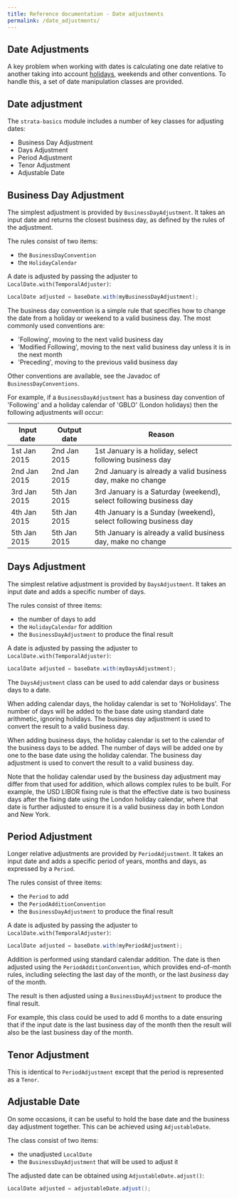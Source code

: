 ```yaml
---
title: Reference documentation - Date adjustments
permalink: /date_adjustments/
---
```


## Date Adjustments

A key problem when working with dates is calculating one date relative to another
taking into account [holidays]({{site.baseurl}}/holidays), weekends and other conventions.
To handle this, a set of date manipulation classes are provided.


## Date adjustment

The `strata-basics` module includes a number of key classes for adjusting dates:

* Business Day Adjustment
* Days Adjustment
* Period Adjustment
* Tenor Adjustment
* Adjustable Date


## Business Day Adjustment

The simplest adjustment is provided by `BusinessDayAdjustment`.
It takes an input date and returns the closest business day, as defined by the rules of the adjustment.

The rules consist of two items:

* the `BusinessDayConvention`
* the `HolidayCalendar`

A date is adjusted by passing the adjuster to `LocalDate.with(TemporalAdjuster)`:

```java
LocalDate adjusted = baseDate.with(myBusinessDayAdjustment);
```

The business day convention is a simple rule that specifies how to change the date from a holiday or weekend
to a valid business day. The most commonly used conventions are:

* 'Following', moving to the next valid business day
* 'Modified Following', moving to the next valid business day unless it is in the next month
* 'Preceding', moving to the previous valid business day

Other conventions are available, see the Javadoc of `BusinessDayConventions`.

For example, if a `BusinessDayAdjustment` has a business day convention of 'Following' and a holiday
calendar of 'GBLO' (London holidays) then the following adjustments will occur:

| Input date   | Output date  | Reason                                                              |
|--------------|--------------|---------------------------------------------------------------------|
| 1st Jan 2015 | 2nd Jan 2015 | 1st January is a holiday, select following business day             |
| 2nd Jan 2015 | 2nd Jan 2015 | 2nd January is already a valid business day, make no change         |
| 3rd Jan 2015 | 5th Jan 2015 | 3rd January is a Saturday (weekend), select following business day  |
| 4th Jan 2015 | 5th Jan 2015 | 4th January is a Sunday (weekend), select following business day    |
| 5th Jan 2015 | 5th Jan 2015 | 5th January is already a valid business day, make no change         |


## Days Adjustment

The simplest relative adjustment is provided by `DaysAdjustment`.
It takes an input date and adds a specific number of days.

The rules consist of three items:

* the number of days to add
* the `HolidayCalendar` for addition
* the `BusinessDayAdjustment` to produce the final result

A date is adjusted by passing the adjuster to `LocalDate.with(TemporalAdjuster)`:

```java
LocalDate adjusted = baseDate.with(myDaysAdjustment);
```

The `DaysAdjustment` class can be used to add calendar days or business days to a date.

When adding calendar days, the holiday calendar is set to 'NoHolidays'.
The number of days will be added to the base date using standard date arithmetic, ignoring holidays.
The business day adjustment is used to convert the result to a valid business day.

When adding business days, the holiday calendar is set to the calendar of the business days to be added.
The number of days will be added one by one to the base date using the holiday calendar.
The business day adjustment is used to convert the result to a valid business day.

Note that the holiday calendar used by the business day adjustment may differ from that used for addition,
which allows complex rules to be built.
For example, the USD LIBOR fixing rule is that the effective date is two business days after the fixing date
using the London holiday calendar, where that date is further adjusted to ensure it is a valid business day
in both London and New York.


## Period Adjustment

Longer relative adjustments are provided by `PeriodAdjustment`.
It takes an input date and adds a specific period of years, months and days, as expressed by a `Period`.

The rules consist of three items:

* the `Period` to add
* the `PeriodAdditionConvention`
* the `BusinessDayAdjustment` to produce the final result

A date is adjusted by passing the adjuster to `LocalDate.with(TemporalAdjuster)`:

```java
LocalDate adjusted = baseDate.with(myPeriodAdjustment);
```

Addition is performed using standard calendar addition.
The date is then adjusted using the `PeriodAdditionConvention`, which provides end-of-month rules,
including selecting the last day of the month, or the last *business* day of the month.

The result is then adjusted using a `BusinessDayAdjustment` to produce the final result.

For example, this class could be used to add 6 months to a date ensuring that if the input
date is the last business day of the month then the result will also be the last business day of the month.


## Tenor Adjustment

This is identical to `PeriodAdjustment` except that the period is represented as a `Tenor`.


## Adjustable Date

On some occasions, it can be useful to hold the base date and the business day adjustment together.
This can be achieved using `AdjustableDate`.

The class consist of two items:

* the unadjusted `LocalDate`
* the `BusinessDayAdjustment` that will be used to adjust it

The adjusted date can be obtained using `AdjustableDate.adjust()`:

```java
LocalDate adjusted = adjustableDate.adjust();
```

